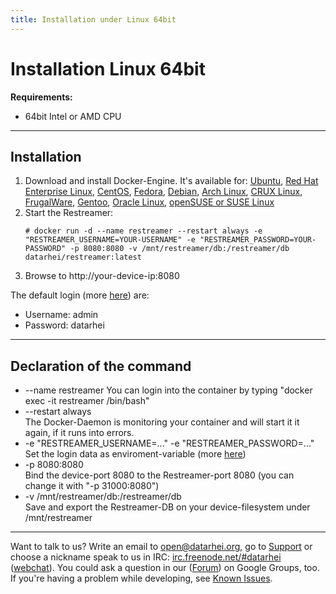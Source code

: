 ```yaml
---
title: Installation under Linux 64bit
---
```


# Installation Linux 64bit

**Requirements:**

* 64bit Intel or AMD CPU

---

## Installation

1. Download and install Docker-Engine. It's available for: <a target= "_blank" href="https://docs.docker.com/engine/installation/ubuntulinux/">Ubuntu</a>, <a target= "_blank" href="https://docs.docker.com/engine/installation/ubuntulinux/">Red Hat Enterprise Linux</a>,  <a target= "_blank" href="https://docs.docker.com/engine/installation/centos/">CentOS</a>, <a target= "_blank" href="https://docs.docker.com/engine/installation/fedora/">Fedora</a>, <a target= "_blank" href="https://docs.docker.com/engine/installation/debian/">Debian</a>, <a target= "_blank" href="https://docs.docker.com/engine/installation/archlinux/">Arch Linux</a>, <a target= "_blank" href="https://docs.docker.com/engine/installation/cruxlinux/">CRUX Linux</a>, <a target= "_blank" href="https://docs.docker.com/engine/installation/frugalware/">FrugalWare</a>, <a target= "_blank" href="https://docs.docker.com/engine/installation/gentoolinux/">Gentoo</a>, <a target= "_blank" href="https://docs.docker.com/engine/installation/oracle/">Oracle Linux</a>, <a target= "_blank" href="https://docs.docker.com/engine/installation/SUSE/">openSUSE or SUSE Linux</a>
2. Start the Restreamer:    
   ```
   # docker run -d --name restreamer --restart always -e "RESTREAMER_USERNAME=YOUR-USERNAME" -e "RESTREAMER_PASSWORD=YOUR-PASSWORD" -p 8080:8080 -v /mnt/restreamer/db:/restreamer/db datarhei/restreamer:latest
   ```
3. Browse to http://your-device-ip:8080

The default login (more [here](references-environment-vars.html#login-security)) are:

* Username: admin
* Password: datarhei

---

## Declaration of the command

* --name restreamer
  You can login into the container by typing "docker exec -it restreamer /bin/bash"
* --restart always   
  The Docker-Daemon is monitoring your container and will start it it again, if it runs into errors. 
* -e "RESTREAMER_USERNAME=..." -e "RESTREAMER_PASSWORD=..."   
  Set the login data as enviroment-variable (more [here](references-environment-vars.html#login-security))
* -p 8080:8080   
  Bind the device-port 8080 to the Restreamer-port 8080 (you can change it with "-p 31000:8080")
* -v /mnt/restreamer/db:/restreamer/db   
  Save and export the Restreamer-DB on your device-filesystem under /mnt/restreamer

---
Want to talk to us? Write an email to <a href="mailto:open@datarhei.org?subject=Datarhei/Restreamer">open@datarhei.org</a>, go to [Support](../support.html) or choose a nickname speak to us in IRC: <a href="irc://irc.freenode.net#piwik">irc.freenode.net/#datarhei</a> (<a target= "_blank" href="https://webchat.freenode.net/?channels=datarhei">webchat</a>). You could ask a question in our (<a target= "_blank" href="https://groups.google.com/forum/#!forum/datarhei">Forum</a>) on Google Groups, too. If you're having a problem while developing, see <a target= "_blank" href="https://github.com/datarhei/restreamer/issues">Known Issues</a>.
